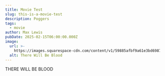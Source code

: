 ```yaml
---
title: Movie Test
slug: this-is-a-movie-test
description: Poggers
tags:
  - movie
author: Max Lewis
pubDate: 2025-02-15T06:00:00.000Z
image:
  url: >-
    https://images.squarespace-cdn.com/content/v1/59885afbf9a61e3bd6987ecb/1503497537332-RJMVB8WJRY0KP33IUV0T/1489721061795-there-will-be-blood-opening.jpeg
  alt: There Will Be Blood
---
```


THERE WILL BE BLOOD
